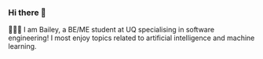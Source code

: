 ### Hi there 👋

👩🏼‍💻 I am Bailey, a BE/ME student at UQ specialising in software engineering! 
I most enjoy topics related to artificial intelligence and machine learning.

